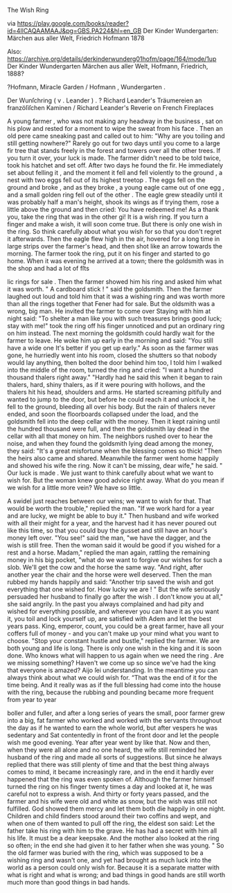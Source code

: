 The Wish Ring

via https://play.google.com/books/reader?id=4IlCAQAAMAAJ&pg=GBS.PA224&hl=en_GB Der Kinder Wundergarten: Märchen aus aller Welt, Friedrich Hofmann 1878

Also: https://archive.org/details/derkinderwunderg01hofm/page/164/mode/1up Der Kinder Wundergarten Märchen aus aller Welt,  Hofmann, Friedrich, 1888?

?Hofmann, Miracle Garden / Hofmann , Wundergarten . 

Der Wunſchring ( v . Leander ) .  ? Richard Leander's Träumereien an franzöſiſchen Kaminen /  Richard Leander's Reverie on French Fireplaces

A young farmer , who was not making any headway in the business , sat on his plow and rested for a moment to wipe the sweat from his face . Then an old pere came sneaking past and called out to him: "Why are you toiling and still getting nowhere?" Rarely go out for two days until you come to a large fir tree that stands freely in the forest and towers over all the other trees. If you turn it over, your luck is made. The farmer didn't need to be told twice, took his hatchet and set off. After two days he found the fir. He immediately set about felling it , and the moment it fell and fell violently to the ground , a nest with two eggs fell out of its highest treetop . The eggs fell on the ground and broke , and as they broke , a young eagle came out of one egg , and a small golden ring fell out of the other . The eagle grew steadily until it was probably half a man's height, shook its wings as if trying them, rose a little above the ground and then cried: You have redeemed me! As a thank you, take the ring that was in the other gi! It is a wish ring. If you turn a finger and make a wish, it will soon come true. But there is only one wish in the ring. So think carefully about what you wish for so that you don't regret it afterwards. Then the eagle flew high in the air, hovered for a long time in large strips over the farmer's head, and then shot like an arrow towards the morning. The farmer took the ring, put it on his finger and started to go home. When it was evening he arrived at a town; there the goldsmith was in the shop and had a lot of fſts

lic rings for sale . Then the farmer showed him his ring and asked him what it was worth. " A cardboard stick ! " said the goldsmith. Then the farmer laughed out loud and told him that it was a wishing ring and was worth more than all the rings together that Fener had for sale. But the oldsmith was a wrong, big man. He invited the farmer to come over Staying with him at night said: "To shelter a man like you with such treasures brings good luck; stay with me!" took the ring off his finger unnoticed and put an ordinary ring on him instead. The next morning the goldsmith could hardly wait for the farmer to leave. He woke him up early in the morning and said: "You still have a wide one It's better if you get up early." As soon as the farmer was gone, he hurriedly went into his room, closed the shutters so that nobody would lay anything, then bolted the door behind him too, I told him I walked into the middle of the room, turned the ring and cried: "I want a hundred thousand thalers right away." "Hardly had he said this when it began to rain thalers, hard, shiny thalers, as if it were pouring with hollows, and the thalers hit his head, shoulders and arms. He started screaming pitifully and wanted to jump to the door, but before he could reach it and unlock it, he fell to the ground, bleeding all over his body. But the rain of thalers never ended, and soon the floorboards collapsed under the load, and the goldsmith fell into the deep cellar with the money. Then it kept raining until the hundred thousand were full, and then the goldsmith lay dead in the cellar with all that money on him. The neighbors rushed over to hear the noise, and when they found the goldsmith lying dead among the money, they said: "It's a great misfortune when the blessing comes so thick! "Then the heirs also came and shared. Meanwhile the farmer went home happily and showed his wife the ring. Now it can't be missing, dear wife," he said. " Our luck is made . We just want to think carefully about what we want to wish for. But the woman knew good advice right away. What do you mean if we wish for a little more vein? We have so little.

A swidel just reaches between our veins; we want to wish for that. That would be worth the trouble," replied the man. "If we work hard for a year and are lucky, we might be able to buy it." Then husband and wife worked with all their might for a year, and the harvest had it has never poured out like this time, so that you could buy the gusset and still have an hour's money left over. "You see!" said the man, "we have the dagger, and the wish is still free. Then the woman said it would be good if you wished for a rest and a horse. Madam," replied the man again, rattling the remaining money in his big pocket, "what do we want to forgive our wishes for such a slob. We'll get the cow and the horse the same way. "And right, after another year the chair and the horse were well deserved. Then the man rubbed my hands happily and said: "Another trip saved the wish and got everything that one wished for. How lucky we are ! " But the wife seriously persuaded her husband to finally go after the wish . I don't know you at all," she said angrily. In the past you always complained and had pity and wished for everything possible, and wherever you can have it as you want it, you toil and lock yourself up, are satisfied with Adem and let the best years pass. King, emperor, count, you could be a great farmer, have all your coffers full of money - and you can't make up your mind what you want to choose. "Stop your constant hustle and bustle," replied the farmer. We are both young and life is long. There is only one wish in the king and it is soon done. Who knows what will happen to us again when we need the ring . Are we missing something? Haven't we come up so since we've had the king that everyone is amazed? Aijo ſei understanding. In the meantime you can always think about what we could wish for. “That was the end of it for the time being. And it really was as if the full blessing had come into the house with the ring, because the rubbing and pounding became more frequent from year to year

boller and fuller, and after a long series of years the small, poor farmer grew into a big, fat farmer who worked and worked with the servants throughout the day as if he wanted to earn the whole world, but after vespers he was sedentary and Sat contentedly in front of the front door and let the people wish me good evening. Year after year went by like that. Now and then, when they were all alone and no one heard, the wife still reminded her husband of the ring and made all sorts of suggestions. But since he always replied that there was still plenty of time and that the best thing always comes to mind, it became increasingly rare, and in the end it hardly ever happened that the ring was even spoken of. Although the farmer himself turned the ring on his finger twenty times a day and looked at it, he was careful not to express a wish. And thirty or forty years passed, and the farmer and his wife were old and white as snow, but the wish was still not fulfilled. God showed them mercy and let them both die happily in one night. Children and child finders stood around their two coffins and wept, and when one of them wanted to pull off the ring, the eldest son said: Let the father take his ring with him to the grave. He has had a secret with him all his life. It must be a dear keepsake. And the mother also looked at the ring so often; in the end she had given it to her father when she was young. " So the old farmer was buried with the ring, which was supposed to be a wishing ring and wasn't one, and yet had brought as much luck into the world as a person could only wish for. Because it is a separate matter with what is right and what is wrong; and bad things in good hands are still worth much more than good things in bad hands.